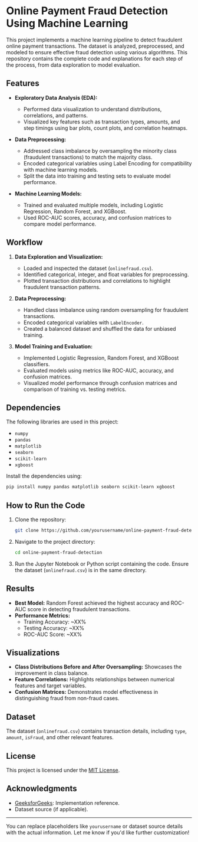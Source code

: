 # Online Payment Fraud Detection Using Machine Learning  

This project implements a machine learning pipeline to detect fraudulent online payment transactions. The dataset is analyzed, preprocessed, and modeled to ensure effective fraud detection using various algorithms. This repository contains the complete code and explanations for each step of the process, from data exploration to model evaluation.  

## Features  
- **Exploratory Data Analysis (EDA):**  
  - Performed data visualization to understand distributions, correlations, and patterns.  
  - Visualized key features such as transaction types, amounts, and step timings using bar plots, count plots, and correlation heatmaps.  

- **Data Preprocessing:**  
  - Addressed class imbalance by oversampling the minority class (fraudulent transactions) to match the majority class.  
  - Encoded categorical variables using Label Encoding for compatibility with machine learning models.  
  - Split the data into training and testing sets to evaluate model performance.

- **Machine Learning Models:**  
  - Trained and evaluated multiple models, including Logistic Regression, Random Forest, and XGBoost.  
  - Used ROC-AUC scores, accuracy, and confusion matrices to compare model performance.  

## Workflow  
1. **Data Exploration and Visualization:**  
   - Loaded and inspected the dataset (`onlinefraud.csv`).  
   - Identified categorical, integer, and float variables for preprocessing.  
   - Plotted transaction distributions and correlations to highlight fraudulent transaction patterns.  

2. **Data Preprocessing:**  
   - Handled class imbalance using random oversampling for fraudulent transactions.  
   - Encoded categorical variables with `LabelEncoder`.  
   - Created a balanced dataset and shuffled the data for unbiased training.  

3. **Model Training and Evaluation:**  
   - Implemented Logistic Regression, Random Forest, and XGBoost classifiers.  
   - Evaluated models using metrics like ROC-AUC, accuracy, and confusion matrices.  
   - Visualized model performance through confusion matrices and comparison of training vs. testing metrics.  

## Dependencies  
The following libraries are used in this project:  
- `numpy`  
- `pandas`  
- `matplotlib`  
- `seaborn`  
- `scikit-learn`  
- `xgboost`  

Install the dependencies using:  
```bash  
pip install numpy pandas matplotlib seaborn scikit-learn xgboost  
```  

## How to Run the Code  
1. Clone the repository:  
   ```bash  
   git clone https://github.com/yourusername/online-payment-fraud-detection.git  
   ```  
2. Navigate to the project directory:  
   ```bash  
   cd online-payment-fraud-detection  
   ```  
3. Run the Jupyter Notebook or Python script containing the code. Ensure the dataset (`onlinefraud.csv`) is in the same directory.  

## Results  
- **Best Model:** Random Forest achieved the highest accuracy and ROC-AUC score in detecting fraudulent transactions.  
- **Performance Metrics:**  
  - Training Accuracy: ~XX%  
  - Testing Accuracy: ~XX%  
  - ROC-AUC Score: ~XX%  

## Visualizations  
- **Class Distributions Before and After Oversampling:** Showcases the improvement in class balance.  
- **Feature Correlations:** Highlights relationships between numerical features and target variables.  
- **Confusion Matrices:** Demonstrates model effectiveness in distinguishing fraud from non-fraud cases.  

## Dataset  
The dataset (`onlinefraud.csv`) contains transaction details, including `type`, `amount`, `isFraud`, and other relevant features.  

## License  
This project is licensed under the [MIT License](LICENSE).  

## Acknowledgments  
- [GeeksforGeeks](https://www.geeksforgeeks.org/): Implementation reference.  
- Dataset source (if applicable).  

--- 

You can replace placeholders like `yourusername` or dataset source details with the actual information. Let me know if you'd like further customization!
